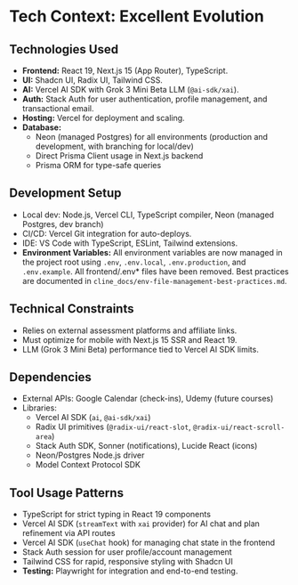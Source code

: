 # Tech Context: Excellent Evolution

## Technologies Used
- **Frontend:** React 19, Next.js 15 (App Router), TypeScript.
- **UI:** Shadcn UI, Radix UI, Tailwind CSS.
- **AI:** Vercel AI SDK with Grok 3 Mini Beta LLM (`@ai-sdk/xai`).
- **Auth:** Stack Auth for user authentication, profile management, and transactional email.
- **Hosting:** Vercel for deployment and scaling.
- **Database:**
  - Neon (managed Postgres) for all environments (production and development, with branching for local/dev)
  - Direct Prisma Client usage in Next.js backend
  - Prisma ORM for type-safe queries

## Development Setup
- Local dev: Node.js, Vercel CLI, TypeScript compiler, Neon (managed Postgres, dev branch)
- CI/CD: Vercel Git integration for auto-deploys.
- IDE: VS Code with TypeScript, ESLint, Tailwind extensions.
- **Environment Variables:** All environment variables are now managed in the project root using `.env`, `.env.local`, `.env.production`, and `.env.example`. All frontend/.env* files have been removed. Best practices are documented in `cline_docs/env-file-management-best-practices.md`.

## Technical Constraints
- Relies on external assessment platforms and affiliate links.
- Must optimize for mobile with Next.js 15 SSR and React 19.
- LLM (Grok 3 Mini Beta) performance tied to Vercel AI SDK limits.

## Dependencies
- External APIs: Google Calendar (check-ins), Udemy (future courses)
- Libraries:
  - Vercel AI SDK (`ai`, `@ai-sdk/xai`)
  - Radix UI primitives (`@radix-ui/react-slot`, `@radix-ui/react-scroll-area`)
  - Stack Auth SDK, Sonner (notifications), Lucide React (icons)
  - Neon/Postgres Node.js driver
  - Model Context Protocol SDK

## Tool Usage Patterns
- TypeScript for strict typing in React 19 components
- Vercel AI SDK (`streamText` with `xai` provider) for AI chat and plan refinement via API routes
- Vercel AI SDK (`useChat` hook) for managing chat state in the frontend
- Stack Auth session for user profile/account management
- Tailwind CSS for rapid, responsive styling with Shadcn UI
- **Testing:** Playwright for integration and end-to-end testing.